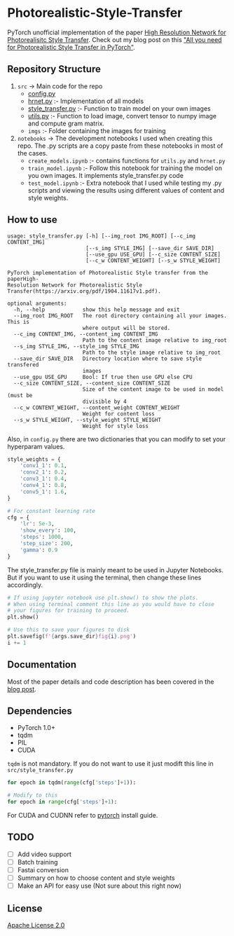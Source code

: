 # Photorealistic-Style-Transfer
PyTorch unofficial implementation of the paper [High Resolution Network for Photorealisitc Style Transfer](https://arxiv.org/pdf/1904.11617.pdf). Check out my blog post on this ["All you need for Photorealistic Style Transfer in PyTorch"](https://medium.com/@kushajreal/all-you-need-for-photorealistic-style-transfer-in-pytorch-acb099667fc8).

## Repository Structure
1. `src` -> Main code for the repo
    * [config.py](src/config.py)
    * [hrnet.py](src/hrnet.py) :- Implementation of all models
    * [style_transfer.py](src/style_transfer.py) :- Function to train model on your own images
    * [utils.py](src/utils.py) :- Function to load image, convert tensor to numpy image and compute gram matrix.
    * `imgs` :- Folder containing the images for training
2. `notebooks` -> The development notebooks I used when creating this repo. The .py scripts are a copy paste from these notebooks in most of the cases.
    * `create_models.ipynb` :- contains functions for `utils.py` and `hrnet.py`
    * `train_model.ipynb` :- Follow this notebook for training the model on you own images. It implements style_transfer.py code
    * `test_model.ipynb` :- Extra notebook that I used while testing my .py scripts and viewing the results using different values of content and style weights.

## How to use
```
usage: style_transfer.py [-h] [--img_root IMG_ROOT] [--c_img CONTENT_IMG]
                         [--s_img STYLE_IMG] [--save_dir SAVE_DIR]
                         [--use_gpu USE_GPU] [--c_size CONTENT_SIZE]
                         [--c_w CONTENT_WEIGHT] [--s_w STYLE_WEIGHT]

PyTorch implementation of Photorealistic Style transfer from the paperHigh-
Resolution Network for Photorealistic Style
Transfer(https://arxiv.org/pdf/1904.11617v1.pdf).

optional arguments:
  -h, --help            show this help message and exit
  --img_root IMG_ROOT   The root directory containing all your images. This is
                        where output will be stored.
  --c_img CONTENT_IMG, --content_img CONTENT_IMG
                        Path to the content image relative to img_root
  --s_img STYLE_IMG, --style_img STYLE_IMG
                        Path to the style image relative to img_root
  --save_dir SAVE_DIR   Directory location where to save style transfered
                        images
  --use_gpu USE_GPU     Bool: If true then use GPU else CPU
  --c_size CONTENT_SIZE, --content_size CONTENT_SIZE
                        Size of the content image to be used in model (must be
                        divisible by 4
  --c_w CONTENT_WEIGHT, --content_weight CONTENT_WEIGHT
                        Weight for content loss
  --s_w STYLE_WEIGHT, --style_weight STYLE_WEIGHT
                        Weight for style loss
```

Also, in `config.py` there are two dictionaries that you can modify to set your hyperparam values.
```python
style_weights = {
    'conv1_1': 0.1,
    'conv2_1': 0.2,
    'conv3_1': 0.4,
    'conv4_1': 0.8,
    'conv5_1': 1.6,
}

# For constant learning rate
cfg = {
    'lr': 5e-3,
    'show_every': 100,
    'steps': 1000,
    'step_size': 200,
    'gamma': 0.9
}
```

The style_transfer.py file is mainly meant to be used in Jupyter Notebooks. But if you want to use it using the terminal, then change these lines accordingly.
```python
# If using jupyter notebook use plt.show() to show the plots.
# When using terminal comment this line as you would have to close
# your figures for training to proceed.
plt.show()

# Use this to save your figures to disk
plt.savefig(f'{args.save_dir}fig{i}.png')
i += 1
```

## Documentation
Most of the paper details and code description has been covered in the [blog post](https://medium.com/@kushajreal/all-you-need-for-photorealistic-style-transfer-in-pytorch-acb099667fc8).

## Dependencies
* PyTorch 1.0+
* tqdm
* PIL
* CUDA

`tqdm` is not mandatory. If you do not want to use it just modift this line in `src/style_transfer.py`

```python
for epoch in tqdm(range(cfg['steps']+1)):

# Modify to this
for epoch in range(cfg['steps']+1):
```

For CUDA and CUDNN refer to [pytorch](https://pytorch.org/) install guide.

## TODO
- [ ] Add video support
- [ ] Batch training
- [ ] Fastai conversion
- [ ] Summary on how to choose content and style weights
- [ ] Make an API for easy use (Not sure about this right now)
 
## License
[Apache License 2.0](LICENSE)